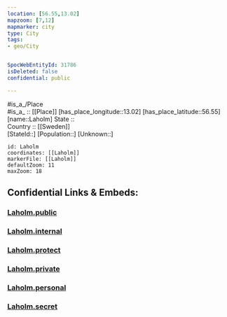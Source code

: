 ```yaml
---
location: [56.55,13.02] 
mapzoom: [7,12] 
mapmarker: city 
type: City
tags:
- geo/City


SpocWebEntityId: 31786
isDeleted: false
confidential: public

---
```

#is_a_/Place  
#is_a_ :: [[Place]] 
[has_place_longitude::13.02] 
[has_place_latitude::56.55] 
[name::Laholm] 
State ::  
Country :: [[Sweden]]  
[StateId::] 
[Population::] 
[Unknown::] 


```leaflet
id: Laholm
coordinates: [[Laholm]] 
markerFile: [[Laholm]] 
defaultZoom: 11 
maxZoom: 18
```


## Confidential Links & Embeds: 

### [Laholm.public](/_public/\Earth\Continent\Europe\Europe~North\Sweden\Provinces~Sweden\Halland\CityLaholm.public.md) 

### [Laholm.internal](/_internal/\Earth\Continent\Europe\Europe~North\Sweden\Provinces~Sweden\Halland\CityLaholm.internal.md) 

### [Laholm.protect](/_protect/\Earth\Continent\Europe\Europe~North\Sweden\Provinces~Sweden\Halland\CityLaholm.protect.md) 

### [Laholm.private](/_private/\Earth\Continent\Europe\Europe~North\Sweden\Provinces~Sweden\Halland\CityLaholm.private.md) 

### [Laholm.personal](/_personal/\Earth\Continent\Europe\Europe~North\Sweden\Provinces~Sweden\Halland\CityLaholm.personal.md) 

### [Laholm.secret](/_secret/\Earth\Continent\Europe\Europe~North\Sweden\Provinces~Sweden\Halland\CityLaholm.secret.md)


